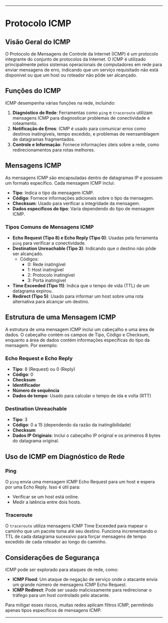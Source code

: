 ___

# Protocolo ICMP

## Visão Geral do ICMP

O Protocolo de Mensagens de Controle da Internet (ICMP) é um protocolo integrante do conjunto de protocolos da Internet. O ICMP é utilizado principalmente pelos sistemas operacionais de computadores em rede para enviar mensagens de erro, indicando que um serviço requisitado não está disponível ou que um host ou roteador não pôde ser alcançado.

## Funções do ICMP

ICMP desempenha várias funções na rede, incluindo:

1. **Diagnóstico de Rede**: Ferramentas como `ping` e `traceroute` utilizam mensagens ICMP para diagnosticar problemas de conectividade e roteamento.
2. **Notificação de Erros**: ICMP é usado para comunicar erros como destinos inatingíveis, tempo excedido, e problemas de reensamblagem de datagramas fragmentados.
3. **Controle e Informação**: Fornece informações úteis sobre a rede, como redirecionamentos para rotas melhores.

## Mensagens ICMP

As mensagens ICMP são encapsuladas dentro de datagramas IP e possuem um formato específico. Cada mensagem ICMP inclui:

- **Tipo**: Indica o tipo da mensagem ICMP.
- **Código**: Fornece informações adicionais sobre o tipo da mensagem.
- **Checksum**: Usado para verificar a integridade da mensagem.
- **Dados específicos do tipo**: Varia dependendo do tipo de mensagem ICMP.

### Tipos Comuns de Mensagens ICMP

- **Echo Request (Tipo 8) e Echo Reply (Tipo 0)**: Usadas pela ferramenta `ping` para verificar a conectividade.
- **Destination Unreachable (Tipo 3)**: Indicando que o destino não pôde ser alcançado.
  - Códigos:
    - 0: Rede inatingível
    - 1: Host inatingível
    - 2: Protocolo inatingível
    - 3: Porta inatingível
- **Time Exceeded (Tipo 11)**: Indica que o tempo de vida (TTL) de um datagrama expirou.
- **Redirect (Tipo 5)**: Usado para informar um host sobre uma rota alternativa para alcançar um destino.

## Estrutura de uma Mensagem ICMP

A estrutura de uma mensagem ICMP inclui um cabeçalho e uma área de dados. O cabeçalho contém os campos de Tipo, Código e Checksum, enquanto a área de dados contém informações específicas do tipo da mensagem. Por exemplo:

### Echo Request e Echo Reply

- **Tipo**: 8 (Request) ou 0 (Reply)
- **Código**: 0
- **Checksum**
- **Identificador**
- **Número de sequência**
- **Dados de tempo**: Usado para calcular o tempo de ida e volta (RTT)

### Destination Unreachable

- **Tipo**: 3
- **Código**: 0 a 15 (dependendo da razão da inatingibilidade)
- **Checksum**
- **Dados IP Originais**: Inclui o cabeçalho IP original e os primeiros 8 bytes do datagrama original.

## Uso de ICMP em Diagnóstico de Rede

### Ping

O `ping` envia uma mensagem ICMP Echo Request para um host e espera por uma Echo Reply. Isso é útil para:

- Verificar se um host está online.
- Medir a latência entre dois hosts.

### Traceroute

O `traceroute` utiliza mensagens ICMP Time Exceeded para mapear o caminho que um pacote toma até seu destino. Funciona incrementando o TTL de cada datagrama sucessivo para forçar mensagens de tempo excedido de cada roteador ao longo do caminho.

## Considerações de Segurança

ICMP pode ser explorado para ataques de rede, como:

- **ICMP Flood**: Um ataque de negação de serviço onde o atacante envia um grande número de mensagens ICMP Echo Request.
- **ICMP Redirect**: Pode ser usado maliciosamente para redirecionar o tráfego para um host controlado pelo atacante.

Para mitigar esses riscos, muitas redes aplicam filtros ICMP, permitindo apenas tipos específicos de mensagens ICMP.

___
